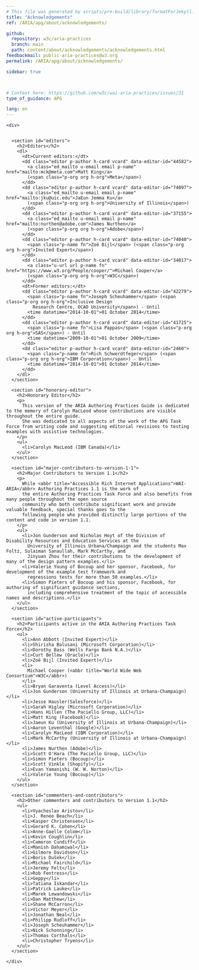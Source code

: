 ```yaml
---
# This file was generated by scripts/pre-build/library/formatForJekyll.js
title: "Acknowledgements"
ref: /ARIA/apg/about/acknowledgements/

github:
  repository: w3c/aria-practices
  branch: main
  path: content/about/acknowledgements/acknowledgements.html
feedbackmail: public-aria-practices@w3.org
permalink: /ARIA/apg/about/acknowledgements/

sidebar: true



# Context here: https://github.com/w3c/wai-aria-practices/issues/31
type_of_guidance: APG

lang: en
---
```

<meta charset="UTF-8" />
<meta content="width=device-width, initial-scale=1.0" name="viewport" />
<title>Acknowledgements</title>

<script src="../../../../content-assets/wai-aria-practices/shared/js/highlight.pack.js"></script>
<script src="../../../../content-assets/wai-aria-practices/shared/js/app.js"></script>
<script
  data-skipto="colortheme: aria; displayoption: popup"
  src="../../../../content-assets/wai-aria-practices/shared/js/skipto.js"
></script>


<link 
  rel="stylesheet"
  href="{{ '/content-assets/wai-aria-practices/styles.css' | relative_url }}"
>
<!-- Code highlighting styles -->
<link 
  rel="stylesheet"
  href="{{ '/content-assets/wai-aria-practices/shared/css/github.css' | relative_url }}"
>

<script>
const addBodyClass = undefined;
const enableSidebar = true;
if (addBodyClass) document.body.classList.add(addBodyClass);
if (enableSidebar) document.body.classList.add('has-sidebar');
</script>
    

<script>
    const parentPage = window.location.pathname.match(
      /\/(patterns|practices|about)\//
    )?.[1];
    if (parentPage) {
      const parentHref = 'a[href*="' + parentPage + '"]';
      document.querySelector(parentHref).classList.add('active');
    }
  </script>
<div>

    <div>
      
      
      <section id="editors">
        <h2>Editors</h2>
        <dl>
          <dt>Current editors:</dt>
          <dd class="editor p-author h-card vcard" data-editor-id="44582">
            <a class="ed_mailto u-email email p-name" href="mailto:mck@meta.com">Matt King</a>
            (<span class="p-org org h-org">Meta</span>)
          </dd>
          <dd class="editor p-author h-card vcard" data-editor-id="74097">
            <a class="ed_mailto u-email email p-name" href="mailto:jku@uic.edu">JaEun Jemma Ku</a>
            (<span class="p-org org h-org">University of Illinois</span>)
          </dd>
          <dd class="editor p-author h-card vcard" data-editor-id="37155">
            <a class="ed_mailto u-email email p-name" href="mailto:nurthen@adobe.com">James Nurthen</a>
            (<span class="p-org org h-org">Adobe</span>)
          </dd>
          <dd class="editor p-author h-card vcard" data-editor-id="74040">
            <span class="p-name fn">Zoë Bijl</span> (<span class="p-org org h-org">Invited Expert</span>)
          </dd>
          <dd class="editor p-author h-card vcard" data-editor-id="34017">
            <a class="u-url url p-name fn" href="https://www.w3.org/People/cooper/">Michael Cooper</a>
            (<span class="p-org org h-org">W3C</span>)
          </dd>
          <dt>Former editors:</dt>
          <dd class="editor p-author h-card vcard" data-editor-id="42279">
            <span class="p-name fn">Joseph Scheuhammer</span> (<span class="p-org org h-org">Inclusive Design
              Research Centre, OCAD University</span>) - Until
            <time datetime="2014-10-01">01 October 2014</time>
          </dd>
          <dd class="editor p-author h-card vcard" data-editor-id="41725">
            <span class="p-name fn">Lisa Pappas</span> (<span class="p-org org h-org">SAS</span>) - Until
            <time datetime="2009-10-01">01 October 2009</time>
          </dd>
          <dd class="editor p-author h-card vcard" data-editor-id="2460">
            <span class="p-name fn">Rich Schwerdtfeger</span> (<span class="p-org org h-org">IBM Corporation</span>) - Until
            <time datetime="2014-10-01">01 October 2014</time>
          </dd>
        </dl>
      </section>

      <section id="honorary-editor">
        <h2>Honorary Editor</h2>
        <p>
          This version of the ARIA Authoring Practices Guide is dedicated to the memory of Carolyn MacLeod whose contributions are visible throughout the entire guide.
          She was dedicated to all aspects of the work of the APG Task Force from writing code and suggesting editorial revisions to testing examples with assistive technologies.
        </p>
        <ul>
          <li>Carolyn MacLeod (IBM Canada)</li>
        </ul>
      </section>

      <section id="major-contributors-to-version-1-1">
        <h2>Major Contributors to Version 1.1</h2>
        <p>
          While <abbr title="Accessible Rich Internet Applications">WAI-ARIA</abbr> Authoring Practices 1.1 is the work of
          the entire Authoring Practices Task Force and also benefits from many people throughout the open source
          community who both contribute significant work and provide valuable feedback, special thanks goes to the
          following people who provided distinctly large portions of the content and code in version 1.1.
        </p>
        <ul>
          <li>Jon Gunderson and Nicholas Hoyt of the Division of Disability Resources and Education Services at the
            University of Illinois Urbana/Champaign and the students Max Foltz, Sulaiman Sanaullah, Mark McCarthy, and
            Jinyuan Zhou for their contributions to the development of many of the design pattern examples.</li>
          <li>Valerie Young of Bocoup and her sponsor, Facebook, for development of the example test framework and
            regressions tests for more than 50 examples.</li>
          <li>Simon Pieters of Bocoup and his sponsor, Facebook, for authoring of significant guidance sections,
            including comprehensive treatment of the topic of accessible names and descriptions.</li>
        </ul>
      </section>

      <section id="active-participants">
        <h2>Participants active in the ARIA Authoring Practices Task Force</h2>
        <ul>
          <li>Ann Abbott (Invited Expert)</li>
          <li>Shirisha Balusani (Microsoft Corporation)</li>
          <li>Dorothy Bass (Wells Fargo Bank N.A.)</li>
          <li>Curt Bellew (Oracle)</li>
          <li>Zoë Bijl (Invited Expert)</li>
          <li>
            Michael Cooper (<abbr title="World Wide Web Consortium">W3C</abbr>)
          </li>
          <li>Bryan Garaventa (Level Access)</li>
          <li>Jon Gunderson (University of Illinois at Urbana-Champaign)</li>
          <li>Jesse Hausler(Salesforce)</li>
          <li>Sarah Higley (Microsoft Corporation)</li>
          <li>Hans Hillen (The Paciello Group, LLC)</li>
          <li>Matt King (Facebook)</li>
          <li>Jaeun Ku (University of Illinois at Urbana-Champaign)</li>
          <li>Aaron Leventhal (Google)</li>
          <li>Carolyn MacLeod (IBM Corporation)</li>
          <li>Mark McCarthy (University of Illinois at Urbana-Champaign)</li>
          <li>James Nurthen (Adobe)</li>
          <li>Scott O'Hara (The Paciello Group, LLC)</li>
          <li>Simon Pieters (Bocoup)</li>
          <li>Scott Vinkle (Shopify)</li>
          <li>Evan Yamanishi (W. W. Norton)</li>
          <li>Valerie Young (Bocoup)</li>
        </ul>
      </section>

      <section id="commenters-and-contributors">
        <h2>Other commenters and contributors to Version 1.1</h2>
        <ul>
          <li>Vyacheslav Aristov</li>
          <li>J. Renée Beach</li>
          <li>Kasper Christensen</li>
          <li>Gerard K. Cohen</li>
          <li>Anne-Gaelle Colom</li>
          <li>Kevin Coughlin</li>
          <li>Cameron Cundiff</li>
          <li>Manish Dahamiwal</li>
          <li>Gilmore Davidson</li>
          <li>Boris Dušek</li>
          <li>Michael Fairchild</li>
          <li>Jeremy Felt</li>
          <li>Rob Fentress</li>
          <li>Geppy</li>
          <li>Tatiana Iskandar</li>
          <li>Patrick Lauke</li>
          <li>Marek Lewandowski</li>
          <li>Dan Matthew</li>
          <li>Shane McCarron</li>
          <li>Victor Meyer</li>
          <li>Jonathan Neal</li>
          <li>Philipp Rudloff</li>
          <li>Joseph Scheuhammer</li>
          <li>Nick Schonning</li>
          <li>Thomas Corthals</li>
          <li>Christopher Tryens</li>
        </ul>
      </section>

    </div>
  
</div>
<script 
  src="{{ '/content-assets/wai-aria-practices/shared/js/skipto.js' | relative_url }}"
></script>
